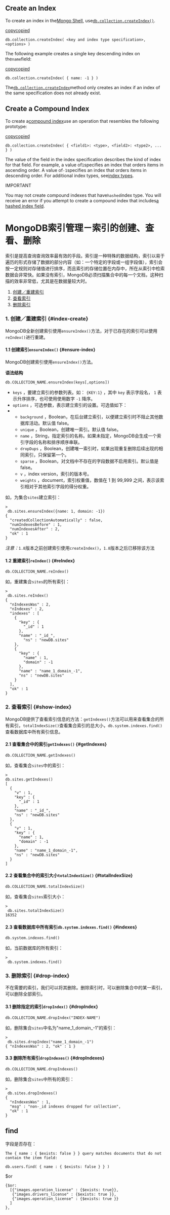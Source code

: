 ## Create an Index

To create an index in the[Mongo Shell](https://docs.mongodb.com/manual/tutorial/getting-started/), use[`db.collection.createIndex()`](https://docs.mongodb.com/manual/reference/method/db.collection.createIndex/#db.collection.createIndex).

[copycopied]()

```
db.collection.createIndex( <key and index type specification>, <options> )
```

The following example creates a single key descending index on the`name`field:

[copycopied]()

```
db.collection.createIndex( { name: -1 } )
```

The[`db.collection.createIndex`](https://docs.mongodb.com/manual/reference/method/db.collection.createIndex/#db.collection.createIndex)method only creates an index if an index of the same specification does not already exist.

## Create a Compound Index

To create a[compound index](https://docs.mongodb.com/manual/core/index-compound/#index-type-compound)use an operation that resembles the following prototype:

[copycopied]()

```
db.collection.createIndex( { <field1>: <type>, <field2>: <type2>, ... } )
```

The value of the field in the index specification describes the kind of index for that field. For example, a value of`1`specifies an index that orders items in ascending order. A value of`-1`specifies an index that orders items in descending order. For additional index types, see[index types](https://docs.mongodb.com/manual/indexes/#index-types).

IMPORTANT

You may not create compound indexes that have`hashed`index type. You will receive an error if you attempt to create a compound index that includes[a hashed index field](https://docs.mongodb.com/manual/core/index-hashed/).

# MongoDB索引管理－索引的创建、查看、删除

索引是提高查询查询效率最有效的手段。索引是一种特殊的数据结构，索引以易于遍历的形式存储了数据的部分内容（如：一个特定的字段或一组字段值），索引会按一定规则对存储值进行排序，而且索引的存储位置在内存中，所在从索引中检索数据会非常快。如果没有索引，MongoDB必须扫描集合中的每一个文档，这种扫描的效率非常低，尤其是在数据量较大时。

1. [创建／重建索引](https://itbilu.com/database/mongo/E1tWQz4_e.html#index-create)
2. [查看索引](https://itbilu.com/database/mongo/E1tWQz4_e.html#show-index)
3. [删除索引](https://itbilu.com/database/mongo/E1tWQz4_e.html#drop-index)

### 1. 创建／重建索引 {#index-create}

MongoDB全新创建索引使用`ensureIndex()`方法，对于已存在的索引可以使用`reIndex()`进行重建。

#### 1.1 创建索引`ensureIndex()` {#ensure-index}

MongoDB创建索引使用`ensureIndex()`方法。

**语法结构**

```
db.COLLECTION_NAME.ensureIndex(keys[,options])
```

* `keys`
  ，要建立索引的参数列表。如：
  `{KEY:1}`
  ，其中
  `key`
  表示字段名，
  `1`
  表示升序排序，也可使用使用数字
  `-1`
  降序。
* `options`
  ，可选参数，表示建立索引的设置。可选值如下：
* * `background`
    ，Boolean，在后台建立索引，以便建立索引时不阻止其他数据库活动。默认值 false。
  * `unique`
    ，Boolean，创建唯一索引。默认值 false。
  * `name`
    ，String，指定索引的名称。如果未指定，MongoDB会生成一个索引字段的名称和排序顺序串联。
  * `dropDups`
    ，Boolean，创建唯一索引时，如果出现重复删除后续出现的相同索引，只保留第一个。
  * `sparse`
    ，Boolean，对文档中不存在的字段数据不启用索引。默认值是 false。
  * `v`
    ，index version，索引的版本号。
  * `weights`
    ，document，索引权重值，数值在 1 到 99,999 之间，表示该索引相对于其他索引字段的得分权重。

如，为集合`sites`建立索引：

```
>
 db.sites.ensureIndex({name: 1, domain: -1})
{
  "createdCollectionAutomatically" : false,
  "numIndexesBefore" : 1,
  "numIndexesAfter" : 2,
  "ok" : 1
}
```

_注意：_`1.8`版本之前创建索引使用`createIndex()`，`1.8`版本之后已移除该方法

#### 1.2 重建索引`reIndex()` {#reIndex}

```
db.COLLECTION_NAME.reIndex()
```

如，重建集合`sites`的所有索引：

```
>
 db.sites.reIndex()
{
  "nIndexesWas" : 2,
  "nIndexes" : 2,
  "indexes" : [
    {
      "key" : {
        "_id" : 1
      },
      "name" : "_id_",
        "ns" : "newDB.sites"
    },
    {
      "key" : {
        "name" : 1,
        "domain" : -1
      },
      "name" : "name_1_domain_-1",
      "ns" : "newDB.sites"
    }
  ],
  "ok" : 1
}
```

### 2. 查看索引 {#show-index}

MongoDB提供了查看索引信息的方法：`getIndexes()`方法可以用来查看集合的所有索引，`totalIndexSize()`查看集合索引的总大小，`db.system.indexes.find()`查看数据库中所有索引信息。

#### 2.1 查看集合中的索引`getIndexes()` {#getIndexes}

```
db.COLLECTION_NAME.getIndexes()
```

如，查看集合`sites`中的索引：

```
>
db.sites.getIndexes()
[
  {
    "v" : 1,
    "key" : {
      "_id" : 1
    },
    "name" : "_id_",
    "ns" : "newDB.sites"
  },
  {
    "v" : 1,
    "key" : {
      "name" : 1,
      "domain" : -1
    },
    "name" : "name_1_domain_-1",
    "ns" : "newDB.sites"
  }
]
```

#### 2.2 查看集合中的索引大小`totalIndexSize()` {#totalIndexSize}

```
db.COLLECTION_NAME.totalIndexSize()
```

如，查看集合`sites`索引大小：

```
>
 db.sites.totalIndexSize()
16352
```

#### 2.3 查看数据库中所有索引`db.system.indexes.find()` {#indexes}

```
db.system.indexes.find()
```

如，当前数据库的所有索引：

```
>
 db.system.indexes.find()
```

### 3. 删除索引 {#drop-index}

不在需要的索引，我们可以将其删除。删除索引时，可以删除集合中的某一索引，可以删除全部索引。

#### 3.1 删除指定的索引`dropIndex()` {#dropIndex}

```
db.COLLECTION_NAME.dropIndex("INDEX-NAME")
```

如，删除集合`sites`中名为"name\_1\_domain\_-1"的索引：

```
>
 db.sites.dropIndex("name_1_domain_-1")
{ "nIndexesWas" : 2, "ok" : 1 }
```

#### 3.3 删除所有索引`dropIndexes()` {#dropIndexes}

```
db.COLLECTION_NAME.dropIndexes()
```

如，删除集合`sites`中所有的索引：

```
>
 db.sites.dropIndexes()
{
  "nIndexesWas" : 1,
  "msg" : "non-_id indexes dropped for collection",
  "ok" : 1
}
```

## find

字段是否存在：

```
The { name : { $exists: false } } query matches documents that do not contain the item field:

db.users.find( { name : { $exists: false } } )
```

$or

```
{$or:
  [{"images.operation_license" : {$exists: true}},
   {"images.drivers_license" : {$exists: true }},
   {"images.operation_license" : {$exists: true }} 
  ]
},
```



